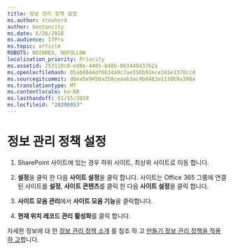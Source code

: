 ```yaml
---
title: 정보 관리 정책 설정
ms.author: stevhord
author: bentoncity
ms.date: 6/26/2018
ms.audience: ITPro
ms.topic: article
ROBOTS: NOINDEX, NOFOLLOW
localization_priority: Priority
ms.assetid: 253110c8-ed8e-4485-b40b-0b344843762a
ms.openlocfilehash: 05ab8844df6b34a9c7ae556b91ece341e1370ccd
ms.sourcegitcommit: d6ea5e9458a2b8ceaab3ac4bd483e1130b9a398a
ms.translationtype: MT
ms.contentlocale: ko-KR
ms.lasthandoff: 01/15/2019
ms.locfileid: "28298853"
---
```

# <a name="set-up-information-management-policies"></a>정보 관리 정책 설정

1. SharePoint 사이트에 있는 경우 하위 사이트, 최상위 사이트로 이동 합니다.
    
2. **설정**을 클릭 한 다음 **사이트 설정**을 클릭 합니다. 사이트는 Office 365 그룹에 연결 된 사이트를 **설정**, **사이트 콘텐츠**를 클릭 한 다음 **사이트 설정**을 클릭 합니다.
    
3. **사이트 모음 관리**에서 **사이트 모음 기능**을 클릭합니다.
    
4. **현재 위치 레코드 관리** **활성화**를 클릭 합니다.
    
자세한 정보에 대 한 [정보 관리 정책 소개](https://go.microsoft.com/fwlink/?linkid=404239) 를 참조 하 고 [만들기 정보 관리 정책을 적용 하 고](https://go.microsoft.com/fwlink/?linkid=2003916)합니다.
  

